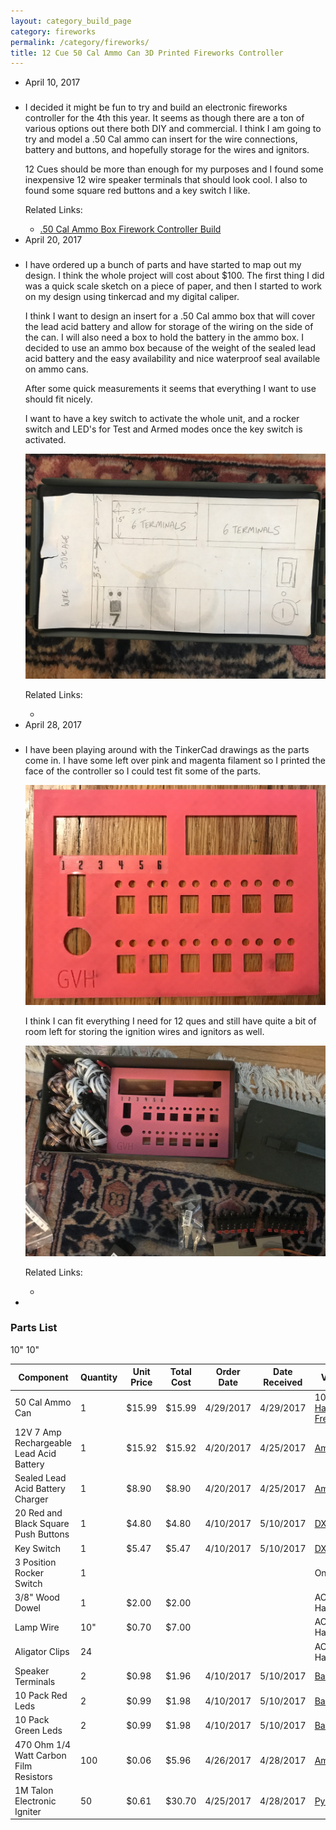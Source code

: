 ```yaml
---
layout: category_build_page
category: fireworks
permalink: /category/fireworks/
title: 12 Cue 50 Cal Ammo Can 3D Printed Fireworks Controller
---
```

<div class="box-body">
    <ul class="timeline">
        <li class="time-label">
            <span class="bg-blue">
                <time datetime="2017-04-10T00:00:00-07:00" itemprop="datePublished">April  10, 2017</time>
            </span>
        </li>
        <li>
            <i class="fa fa-truck bg-green"></i>
            <div class="timeline-item">
                <span class="time"></span>
                <h3 class="timeline-header"></h3>
                <div class="timeline-body">
                    <p>
                    I decided it might be fun to try and build an electronic fireworks controller for the 4th this year.  It seems as though there are a ton of various options out there both DIY and commercial.  I think I am going to try and model a .50 Cal ammo can insert for the wire connections, battery and buttons, and hopefully storage for the wires and ignitors.
                    </p>
                    <p>
                    12 Cues should be more than enough for my purposes and I found some inexpensive 12 wire speaker terminals that should look cool. I also to found some square red buttons and a key switch I like.</p>
                </div>
                <div class="timeline-footer">
                Related Links: 
                <ul>
                    <li><a href="http://www.instructables.com/id/Firework-Controller-Build/">.50 Cal Ammo Box Firework Controller Build</a></li>
                </ul>
                </div>
            </div>
        </li>
        <li class="time-label">
            <span class="bg-blue">
                <time datetime="2017-04-20T00:00Speaker Terminals:00-07:00" itemprop="datePublished">April  20, 2017</time>
            </span>
        </li>
        <li>
            <i class="fa fa-cogs bg-green"></i>
            <div class="timeline-item">
                <span class="time"></span>
                <h3 class="timeline-header"></h3>
                <div class="timeline-body">
                    <p>
                    I have ordered up a bunch of parts and have started to map out my design. I think the whole project will cost about $100. The first thing I did was a quick scale sketch on a piece of paper, and then I started to work on my design using tinkercad and my digital caliper.
                    </p>
                    <p> I think I want to design an insert for a .50 Cal ammo box that will cover the lead acid battery and allow for storage of the wiring on the side of the can.  I will also need a box to hold the battery in the ammo box.  I decided to use an ammo box because of the weight of the sealed lead acid battery and the easy availability and nice waterproof seal available on ammo cans.
                    </p>
                    <p>After some quick measurements it seems that everything I want to use should fit nicely.  </p>
                    <p>
                    I want to have a key switch to activate the whole unit, and a rocker switch and LED's for Test and Armed modes once the key switch is activated.
                    </p>
                    <p>
                        <img alt="Initial Drawing" src="/assets/img/fireworks/initial_drawing.jpg" class="img-responsive img-rounded" />
                    </p>
                </div>
                <div class="timeline-footer">
                Related Links: 
                <ul>
                    <li><a href=""></a></li>
                </ul>
                </div>
            </div>
        </li>
        <li class="time-label">
            <span class="bg-blue">
                <time datetime="2017-04-28T00:00:00-07:00" itemprop="datePublished">April  28, 2017</time>
            </span>
        </li>
        <li>
            <i class="fa fa-cogs bg-green"></i>
            <div class="timeline-item">
                <span class="time"></span>
                <h3 class="timeline-header"></h3>
                <div class="timeline-body">
                    <p>
                    I have been playing around with the TinkerCad drawings as the parts come in.  I have some left over pink and magenta filament so I printed the face of the controller so I could test fit some of the parts.
                    </p>
                     <p>
                        <img alt="Prototype 1" src="/assets/img/fireworks/prototype_pink_2.jpg" class="img-responsive img-rounded" />
                    </p>
                    <p>
                    I think I can fit everything I need for 12 ques and still have quite a bit of room left for storing the ignition wires and ignitors as well.
                    </p>
                     <p>
                        <img alt="Prototype 1" src="/assets/img/fireworks/prototype_pink_1.jpg" class="img-responsive img-rounded" />
                    </p>
                </div>
                <div class="timeline-footer">
                Related Links: 
                <ul>
                    <li><a href=""></a></li>
                </ul>
                </div>
            </div>
        </li>
        <li>
            <i class="fa fa-clock-o bg-gray"></i>
        </li>
    </ul>
</div>

<h3>Parts List</h3>
<div class="table-responsive">
    <table class="table table-bordered table-hover table-condensed">
        <thead>
            <tr>
                <th>Component</th>
                <th>Quantity</th>
                <th>Unit Price</th>
                <th>Total Cost</th>
                <th>Order Date</th>
                <th>Date Received</th>
                <th>Vendor</th>
            </tr>
        </thead>
        <tbody>
            <tr class="success">
                <td>50 Cal Ammo Can</td>
                <td>1</td>
                <td>$15.99</td>
                <td>$15.99</td>
                <td>4/29/2017</td>
                <td>4/29/2017</td>
                <td>10"
                    <a href="https://www.harborfreight.com/50-cal-metal-ammo-can-63181.html">Harbor Freight</a>
                </td>
            </tr>
            <tr class="success">
                <td>12V 7 Amp Rechargeable Lead Acid Battery</td>
                <td>1</td>
                <td>$15.92</td>
                <td>$15.92</td>
                <td>4/20/2017</td>
                <td>4/25/2017</td>
                <td>
                    <a href="https://www.amazon.com/gp/product/B003S1RQ2S/">Amazon</a>
                </td>
            </tr>
            <tr class="success">
                <td>Sealed Lead Acid Battery Charger</td>
                <td>1</td>
                <td>$8.90</td>
                <td>$8.90</td>
                <td>4/20/2017</td>
                <td>4/25/2017</td>
                <td>
                    <a href="https://www.amazon.com/gp/product/B001G8AIMU/">Amazon</a>
                </td>
            </tr>
            <tr class="success">
                <td>20 Red and Black Square Push Buttons</td>
                <td>1</td>
                <td>$4.80</td>
                <td>$4.80</td>
                <td>4/10/2017</td>
                <td>5/10/2017</td>
                <td>
                    <a href="http://www.dx.com/p/diy-push-button-switch-red-black-20-piece-pack-143597">DX</a>
                </td>
            </tr>
            <tr class="success">
                <td>Key Switch</td>
                <td>1</td>
                <td>$5.47</td>
                <td>$5.47</td>
                <td>4/10/2017</td>
                <td>5/10/2017</td>
                <td>
                    <a href="http://www.dx.com/p/maitech-04060015-zinc-alloy-key-switch-silver-310701">DX</a>
                </td>
            </tr>
            <tr class="success">
                <td>3 Position Rocker Switch</td>
                <td>1</td>
                <td></td>
                <td></td>
                <td></td>
                <td></td>
                <td>
                    On Hand
                </td>10"
            </tr>
            <tr class="success">
                <td>3/8" Wood Dowel</td>
                <td>1</td>
                <td>$2.00</td>
                <td>$2.00</td>
                <td></td>
                <td></td>
                <td>
                    ACE Hardware
                </td>
            </tr>
            <tr class="success">
                <td>Lamp Wire</td>
                <td>10"</td>
                <td>$0.70</td>
                <td>$7.00</td>
                <td></td>
                <td></td>
                <td>
                    ACE Hardware
                </td>
            </tr>
            <tr class="success">
                <td>Aligator Clips</td>
                <td>24</td>
                <td></td>
                <td></td>
                <td></td>
                <td></td>
                <td>
                    ACE Hardware
                </td>
            </tr>
            <tr class="success">
                <td>Speaker Terminals</td>
                <td>2</td>
                <td>$0.98</td>
                <td>$1.96</td>
                <td>4/10/2017</td>
                <td>5/10/2017</td>
                <td>
                    <a href="https://www.banggood.com/12-Way-2-Row-Push-Release-Connector-Plate-Stereo-Speaker-Terminal-Strip-Block-p-1050817.html">Banggood</a>
                </td>
            </tr>
            <tr class="success">
                <td>10 Pack Red Leds</td>
                <td>2</td>
                <td>$0.99</td>
                <td>$1.98</td>10"
                <td>4/10/2017</td>
                <td>5/10/2017</td>
                <td>
                    <a href="https://www.banggood.com/10pcs-5mm-3000-6000mcd-LED-Bright-Decoration-Torch-Toy-Light-Red-p-73171.html">Banggood</a>
                </td>
            </tr>
            <tr class="success">
                <td>10 Pack Green Leds</td>
                <td>2</td>
                <td>$0.99</td>
                <td>$1.98</td>
                <td>4/10/2017</td>
                <td>5/10/2017</td>
                <td>
                    <a href="https://www.banggood.com/10pcs-5mm-3000-6000mcd-LED-Bright-Decoration-Torch-Toy-Light-Green-p-73175.html">Banggood</a>
                </td>
            </tr>
            <tr class="success">
                <td>470 Ohm 1/4 Watt Carbon Film Resistors</td>
                <td>100</td>
                <td>$0.06</td>
                <td>$5.96</td>
                <td>4/26/2017</td>
                <td>4/28/2017</td>
                <td>
                    <a href="https://www.amazon.com/gp/product/B00EV2Q7HS/">Amazon</a>
                </td>
            </tr>
            <tr class="success">
                <td>1M Talon Electronic Igniter</td>
                <td>50</td>
                <td>$0.61</td>
                <td>$30.70</td>
                <td>4/25/2017</td>
                <td>4/28/2017</td>
                <td>
                    <a href="http://pyroworks.us/electric-igniters/talon-electric-igniters/1m-1-meter-lead-wires-talon-igniter.html">Pyroworks</a>
                </td>
            </tr>
        </tbody>
    </table>
</div>